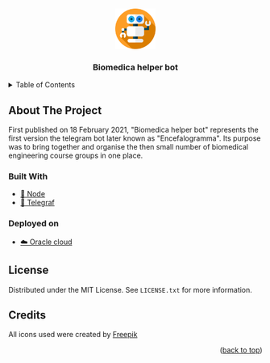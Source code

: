 <a name="readme-top"></a>

<!-- PROJECT LOGO -->
<br />
<div align="center">
  <a href="https://github.com/electrogram-project/electrogram">
    <img src="icon.png" alt="Logo" width="80" height="80">
  </a>

<h3 align="center">Biomedica helper bot</h3>
</div>

<!-- TABLE OF CONTENTS -->
<details>
  <summary>Table of Contents</summary>
  <ol>
    <li>
      <a href="#about-the-project">About The Project</a>
      <ul>
        <li><a href="#built-with">Built With</a></li>
        <li><a href="#deployed-on">Deployed on</a></li>
      </ul>
    </li>
    <li><a href="#license">License</a></li>
    <li><a href="#credits">Credits</a></li>
  </ol>
</details>

<!-- ABOUT THE PROJECT -->

## About The Project

First published on 18 February 2021, "Biomedica helper bot" represents the first version the telegram bot later known as "Encefalogramma". Its purpose was to bring together and organise the then small number of biomedical engineering course groups in one place.

### Built With

- [🧊 Node](https://nodejs.org/en)
- [📠 Telegraf](https://telegraf.js.org/)

### Deployed on

- [☁️ Oracle cloud](https://www.oracle.com/)

## License

Distributed under the MIT License. See `LICENSE.txt` for more
information.

## Credits

All icons used were created by [Freepik](https://www.flaticon.com/)

<p align="right">(<a href="#readme-top">back to top</a>)</p>

